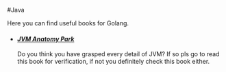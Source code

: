 #Java

Here you can find useful books for Golang.

- #### ***[JVM Anatomy Park](https://shipilev.net/jvm-anatomy-park/)***

  Do you think you have grasped every detail of JVM? If so pls go to read this book for verification, if not you definitely check this book either. 

